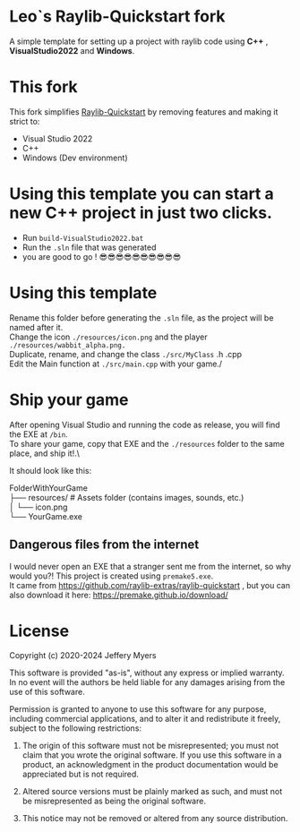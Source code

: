 # Leo`s Raylib-Quickstart fork

A simple template for setting up a project with raylib code using **C++** , **VisualStudio2022** and **Windows**.

# This fork

This fork simplifies [Raylib-Quickstart](https://github.com/raylib-extras/raylib-quickstart) by removing features and making it strict to:
 - Visual Studio 2022
 - C++
 - Windows (Dev environment)

# Using this template you can start a new C++ project in just two clicks.

* Run `build-VisualStudio2022.bat`
* Run the `.sln` file that was generated
* you are good to go ! 😎😎😎😎😎😎😎😎😎😎

# Using this template

Rename this folder before generating the `.sln` file, as the project will be named after it.\
Change the icon `./resources/icon.png` and the player `./resources/wabbit_alpha.png.`\
Duplicate, rename, and change the class `./src/MyClass` .h .cpp\
Edit the Main function at `./src/main.cpp` with your game./

# Ship your game

After opening Visual Studio and running the code as release, you will find the EXE at `/bin`.\
To share your game, copy that EXE and the `./resources` folder to the same place, and ship it!.\

It should look like this:

FolderWithYourGame\
├── resources/                   # Assets folder (contains images, sounds, etc.)\
│   └── icon.png\
└── YourGame.exe

## Dangerous files from the internet

I would never open an EXE that a stranger sent me from the internet, so why would you?! This project is created using `premake5.exe`.\
It came from https://github.com/raylib-extras/raylib-quickstart , but you can also download it here: https://premake.github.io/download/


# License
Copyright (c) 2020-2024 Jeffery Myers

This software is provided "as-is", without any express or implied warranty. In no event 
will the authors be held liable for any damages arising from the use of this software.

Permission is granted to anyone to use this software for any purpose, including commercial 
applications, and to alter it and redistribute it freely, subject to the following restrictions:

  1. The origin of this software must not be misrepresented; you must not claim that you 
  wrote the original software. If you use this software in a product, an acknowledgment 
  in the product documentation would be appreciated but is not required.

  2. Altered source versions must be plainly marked as such, and must not be misrepresented
  as being the original software.

  3. This notice may not be removed or altered from any source distribution.







  
